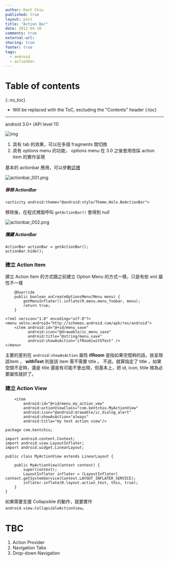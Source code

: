 ```yaml
---
author: Kent Chiu
published: true
layout: post
title: "Action Bar"
date: 2012-04-20
comments: true
external-url:
sharing: true
footer: true
tags:
  - android
  - actionbar
---
```



# Table of contents
{:.no_toc}

* Will be replaced with the ToC, excluding the "Contents" header
{:toc}

----------------------------------------------------------------



android 3.0+ (API level 11)

![img](http://developer.android.com/design/media/action_bar_basics.png)

1.  具有 tab 的效果，可以在多個 fragments 間切換
2.  具有 options menu 的功能， options menu 在 3.0 之後會用改採 action
    item 的實作呈現

基本的 actionbar
應用，可以參數[這裡](http://developer.android.com/design/patterns/actionbar.html "http://developer.android.com/design/patterns/actionbar.html")

![actionbar_001.png][actionbar_001.png]

##### 移除 ActionBar


```
<activity android:theme="@android:style/Theme.Holo.NoActionBar">

```

移除後，在程式裡面呼叫 `getActionBar()` 會得到 null

![actionbar_002.png][actionbar_002.png]

##### 隱藏 ActionBar


```
ActionBar actionBar = getActionBar();
actionBar.hide();

```

### 建立 Action Item

建立 Action Item 的方式跟之前建立 Option Menu 的方式一樣，只是有些 xml
屬性不一樣


```
    @Override
    public boolean onCreateOptionsMenu(Menu menu) {
        getMenuInflater().inflate(R.menu.menu_foobar, menu);
        return true;
    }

```


```
<?xml version="1.0" encoding="utf-8"?>
<menu xmlns:android="http://schemas.android.com/apk/res/android">
    <item android:id="@+id/menu_save"
          android:icon="@drawable/ic_menu_save"
          android:title="@string/menu_save"
          android:showAsAction="ifRoom|withText" />
</menu>

```

主要的差別在 `android:showAsAction` 屬性 **ifRoom**
是指如果空間夠的話，放呈現該item ， **withText** 則是該 item 需不需要
title 。 不過，就算指定了 title ，如果空間不足時，還是 title
還是有可能不會出現，但基本上，把 id, icon, titile 視為必要屬性就好了。

### 建立 Action View


```
    <item
        android:id="@+id/menu_my_action_vew"
        android:actionViewClass="com.kentchiu.MyActionView"
        android:icon="@android:drawable/ic_dialog_alert"
        android:showAsAction="always"
        android:title="my test action view"/>

```


```
package com.kentchiu;
 
import android.content.Context;
import android.view.LayoutInflater;
import android.widget.LinearLayout;
 
public class MyActionView extends LinearLayout {
 
    public MyActionView(Context context) {
        super(context);
        LayoutInflater inflater = (LayoutInflater) context.getSystemService(Context.LAYOUT_INFLATER_SERVICE);
        inflater.inflate(R.layout.action_test, this, true);
    }
}

```

如果需要支援 Collapsible 的動作，就要實作
`android.view.CollapsibleActionView`。

TBC
===

1.  Action Provider
2.  Navigation Tabs
3.  Drop-down Navigation



[actionbar_001.png]: http://blog.kent-chiu.com/images/2012-04-20/actionbar_001.png
[actionbar_002.png]: http://blog.kent-chiu.com/images/2012-04-20/actionbar_002.png